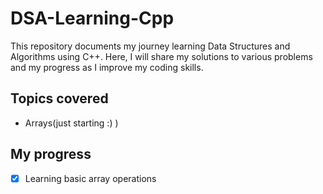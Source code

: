 # DSA-Learning-Cpp
This repository documents my journey learning Data Structures and Algorithms using C++. Here, I will share my solutions to various problems and my progress as I improve my coding skills.

## Topics covered 
- Arrays(just starting :) )

## My progress
- [x] Learning basic array operations 
